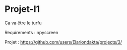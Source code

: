 # Projet-I1
Ca va être le turfu

Requirements : npyscreen

Projet : https://github.com/users/Elariondakta/projects/3/